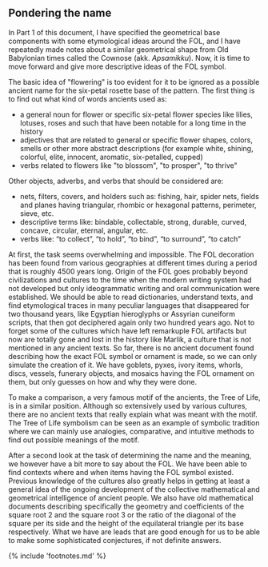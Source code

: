 ## Pondering the name

In Part 1 of this document, I have specified the geometrical base components with some etymological ideas around the FOL, and I have repeatedly made notes about a similar geometrical shape from Old Babylonian times called the Cownose (akk. *Apsamikku*). Now, it is time to move forward and give more descriptive ideas of the FOL symbol.

The basic idea of "flowering" is too evident for it to be ignored as a possible ancient name for the six-petal rosette base of the pattern. The first thing is to find out what kind of words ancients used as:

* a general noun for flower or specific six-petal flower species<!-- cite author="mywildflowers.com" title="Search for example: http://www.mywildflowers.com" date="" location="" type="website" href="http://mywildflowers.com/searchflowers.asp?mode=identify&fshape=fform=%27regular%27%20AND%20rays%3E=6%20AND%20rays%3C=6&leaf=&color=&month=&form=&height=&bloomsize=&cluster=&itype=flower&startAt=0" --> like lilies, lotuses, roses and such that have been notable for a long time in the history
* adjectives that are related to general or specific flower shapes, colors, smells or other more abstract descriptions (for example white, shining, colorful, elite, innocent, aromatic, six-petalled, cupped)
* verbs related to flowers like "to blossom", "to prosper", "to thrive"

Other objects, adverbs, and verbs that should be considered are:

* nets, filters, covers, and holders such as: fishing, hair, spider nets, fields and planes having triangular, rhombic or hexagonal patterns, perimeter, sieve, etc.
* descriptive terms like: bindable, collectable, strong, durable, curved, concave, circular, eternal, angular, etc.
* verbs like: “to collect”, “to hold”, “to bind”, “to surround”, “to catch”

At first, the task seems overwhelming and impossible. The FOL decoration has been found from various geographies at different times during a period that is roughly 4500 years long. Origin of the FOL goes probably beyond civilizations and cultures to the time when the modern writing system had not developed but only ideogrammatic writing and oral communication were established. We should be able to read dictionaries, understand texts, and find etymological traces in many peculiar languages that disappeared for two thousand years, like Egyptian hieroglyphs or Assyrian cuneiform scripts, that then got deciphered again only two hundred years ago. Not to forget some of the cultures which have left remarkuple FOL artifacts but now are totally gone and lost in the history like Marlik, a culture that is not mentioned in any ancient texts. So far, there is no ancient document found describing how the exact FOL symbol or ornament is made, so we can only simulate the creation of it. We have goblets, pyxes, ivory items, whorls, discs, vessels, funerary objects, and mosaics having the FOL ornament on them, but only guesses on how and why they were done.

To make a comparison, a very famous motif of the ancients, the Tree of Life<!-- cite author="wikipedia.org" title="Tree of life" date="" location="" type="website" href="https://en.wikipedia.org/wiki/Tree_of_life" -->, is in a similar position. Although so extensively used by various cultures, there are no ancient texts that really explain what was meant with the motif. The Tree of Life symbolism can be seen as an example of symbolic tradition where we can mainly use analogies, comparative, and intuitive methods to find out possible meanings of the motif.

After a second look at the task of determining the name and the meaning, we however have a bit more to say about the FOL. We have been able to find contexts where and when items having the FOL symbol existed. Previous knowledge of the cultures also greatly helps in getting at least a general idea of the ongoing development of the collective mathematical and geometrical intelligence of ancient people. We also have old mathematical documents describing specifically the geometry and coefficients of the square root 2 and the square root 3 or the ratio of the diagonal of the square per its side and the height of the equilateral triangle per its base respectively. What we have are leads that are good enough for us to be able to make some sophisticated conjectures, if not definite answers.

{% include 'footnotes.md' %}
